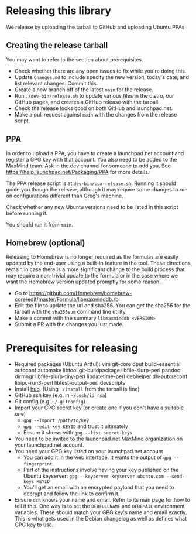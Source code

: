 # Releasing this library

We release by uploading the tarball to GitHub and uploading Ubuntu PPAs.

## Creating the release tarball
You may want to refer to the section about prerequisites.

* Check whether there are any open issues to fix while you're doing this.
* Update `Changes.md` to include specify the new version, today's date, and
  list relevant changes. Commit this.
* Create a new branch off of the latest `main` for the release.
* Run `./dev-bin/release.sh` to update various files in the distro, our
  GitHub pages, and creates a GitHub release with the tarball.
* Check the release looks good on both GitHub and launchpad.net.
* Make a pull request against `main` with the changes from the release
  script.

## PPA

In order to upload a PPA, you have to create a launchpad.net account and
register a GPG key with that account. You also need to be added to the MaxMind
team. Ask in the dev channel for someone to add you. See
https://help.launchpad.net/Packaging/PPA for more details.

The PPA release script is at `dev-bin/ppa-release.sh`. Running it should
guide you though the release, although it may require some changes to run on
configurations different than Greg's machine.

Check whether any new Ubuntu versions need to be listed in this script
before running it.

You should run it from `main`.

## Homebrew (optional)

Releasing to Homebrew is no longer required as the formulas are easily
updated by the end-user using a built-in feature in the tool. These
directions remain in case there is a more significant change to the
build process that may require a non-trivial update to the formula or
in the case where we want the Homebrew version updated promptly for
some reason.

* Go to https://github.com/Homebrew/homebrew-core/edit/master/Formula/libmaxminddb.rb
* Edit the file to update the url and sha256. You can get the sha256 for the
  tarball with the `sha256sum` command line utility.
* Make a commit with the summary `libmaxminddb <VERSION>`
* Submit a PR with the changes you just made.

# Prerequisites for releasing

* Required packages (Ubuntu Artful): vim git-core dput build-essential
  autoconf automake libtool git-buildpackage libfile-slurp-perl pandoc
  dirmngr libfile-slurp-tiny-perl libdatetime-perl debhelper dh-autoreconf
  libipc-run3-perl libtest-output-perl devscripts
* Install [hub](https://github.com/github/hub/releases). (Using `./install`
  from the tarball is fine)
* GitHub ssh key (e.g. in `~/.ssh/id_rsa`)
* Git config (e.g. `~/.gitconfig`)
* Import your GPG secret key (or create one if you don't have a suitable
  one)
  * `gpg --import /path/to/key`
  * `gpg --edit-key KEYID` and trust it ultimately
  * Ensure it shows with `gpg --list-secret-keys`
* You need to be invited to the launchpad.net MaxMind organization on your
  launchpad.net account.
* You need your GPG key listed on your launchpad.net account
  * You can add it in the web interface. It wants the output of
    `gpg --fingerprint`.
  * Part of the instructions involve having your key published on the
    Ubuntu keyserver:
    `gpg --keyserver keyserver.ubuntu.com --send-keys KEYID`
  * You'll get an email with an encrypted payload that you need to decrypt
    and follow the link to confirm it.
* Ensure `dch` knows your name and email. Refer to its man page for how to
  tell it this. One way is to set the `DEBFULLNAME` and `DEBEMAIL`
  environment variables. These should match your GPG key's name and email
  exactly. This is what gets used in the Debian changelog as well as
  defines what GPG key to use.
